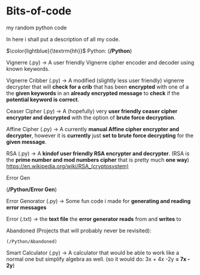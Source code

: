 # Bits-of-code
my random python code

In here i shall put a description of all my code.


$\color{lightblue}{\textrm{hh}}$
Python:
(**/Python**)
  
  


  Vignerre (.py) -> A user friendly Vignerre cipher encoder and decoder using known keywords.

  Vignerre Cribber (.py) -> A modified (slightly less user friendly) vignerre decrypter that will **check for a crib** that has been **encrypted** with one of a the **given keywords** in an **already encrypted message** to **check** if the **potential keyword is correct**.
 
  Ceaser Cipher (.py) -> A (hopefully) very **user friendly ceaser cipher encrypter and decrypted** with the option of **brute force decryption**.

  Affine Cipher (.py) -> A currently **manual Affine cipher encrypter and decrypter**, however it is **currently** just **set to brute force decrypting** for the **given message**.

  RSA (.py) -> A **kindof user friendly RSA encrypter and decrypter**. (RSA is the **prime number and mod numbers cipher** that is pretty much **one way**) https://en.wikipedia.org/wiki/RSA_(cryptosystem)

  Error Gen

  (**/Python/Error Gen**)
  
  Error Genorator (.py) -> Some fun code i made for **generating and reading error messages**

  Error (.txt) -> the **text file** the **error generator reads** from and **writes** to
  
  Abandoned (Projects that will probably never be revisited):
  
    (/Python/Abandoned)
  
  Smart Calculator (.py) -> A calculator that would be able to work like a normal one but simplify algebra as well. (so it would do: 3x + 4x -2y **= 7x - 2y**)
